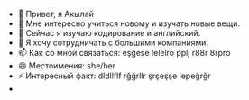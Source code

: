 - 👋 Привет, я Акылай
- 👀 Мне интересно учиться новому и изучать новые вещи.
- 🌱 Сейчас я изучаю кодирование и английский.
- 💞️ Я хочу сотрудничать с большими компаниями.
- 📫 Как со мной связаться: eşğeşe lelelro pplj r88r 8rpro
- 😄 Местоимения: she/her
- ⚡ Интересный факт: dldllflf rğğrllr şrşeşşe lepeğrğr
- 

<!---
pdeojeb/pdeojeb — это ✨ особый ✨ репозиторий, потому что его `README.md` (этот файл) отображается в вашем профиле GitHub.
Вы можете нажать ссылку «Предварительный просмотр», чтобы увидеть свои изменения.
--->

 
